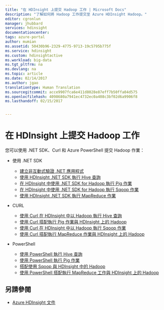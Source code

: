 ```yaml
---
title: "在 HDInsight 上提交 Hadoop 工作 | Microsoft Docs"
description: "了解如何將 Hadoop 工作提交至 Azure HDInsight Hadoop。"
editor: cgronlun
manager: jhubbard
services: hdinsight
documentationcenter: 
tags: azure-portal
author: mumian
ms.assetid: 50430b96-2329-4775-9713-19c5795b775f
ms.service: hdinsight
ms.custom: hdinsightactive
ms.workload: big-data
ms.tgt_pltfrm: na
ms.devlang: na
ms.topic: article
ms.date: 02/14/2017
ms.author: jgao
translationtype: Human Translation
ms.sourcegitcommit: acce9907fca6e411d8028e87eff7b50ffa04d575
ms.openlocfilehash: 4098680a7941ec4732ec0a408c3bf02d6a9906f8
ms.lasthandoff: 02/15/2017


---
```

# <a name="submit-hadoop-jobs-in-hdinsight"></a>在 HDInsight 上提交 Hadoop 工作

您可以使用 .NET SDK、Curl 和 Azure PowerShell 提交 Hadoop 作業：

- 使用 .NET SDK

  - [建立非互動式驗證 .NET 應用程式](hdinsight-create-non-interactive-authentication-dotnet-applications.md)
  - [使用 HDInsight .NET SDK 執行 Hive 查詢](hdinsight-hadoop-use-hive-dotnet-sdk.md)
  - [在 HDInsight 中使用 .NET SDK for Hadoop 執行 Pig 作業](hdinsight-hadoop-use-pig-dotnet-sdk.md)
  - [在 HDInsight 中使用 .NET SDK for Hadoop 執行 Sqoop 作業](hdinsight-hadoop-use-sqoop-dotnet-sdk.md)
  - [使用 HDInsight .NET SDK 執行 MapReduce 作業](hdinsight-hadoop-use-mapreduce-dotnet-sdk.md)

- CURL

  - [使用 Curl 在 HDInsight 中以 Hadoop 執行 Hive 查詢](hdinsight-hadoop-use-hive-curl.md)
  - [使用 Curl 搭配執行 Pig 作業與 HDInsight 上的 Hadoop](hdinsight-hadoop-use-pig-curl.md)
  - [使用 Curl 在 HDInsight 中以 Hadoop 執行 Sqoop 作業](hdinsight-hadoop-use-sqoop-curl.md)
  - [使用 Curl 搭配執行 MapReduce 作業與 HDInsight 上的 Hadoop](hdinsight-hadoop-use-mapreduce-curl.md)

- PowerShell

  - [使用 PowerShell 執行 Hive 查詢](hdinsight-hadoop-use-hive-powershell.md)
  - [使用 PowerShell 執行 Pig 作業](hdinsight-hadoop-use-pig-powershell.md)
  - [搭配使用 Sqoop 與 HDInsight 中的 Hadoop](hdinsight-hadoop-use-sqoop-powershell.md)
  - [使用 PowerShell 搭配執行 MapReduce 工作與 HDInsight 上的 Hadoop](hdinsight-hadoop-use-mapreduce-powershell.md)

## <a name="see-also"></a>另請參閱

- [Azure HDInsight 文件](https://docs.microsoft.com/azure/hdinsight/)
